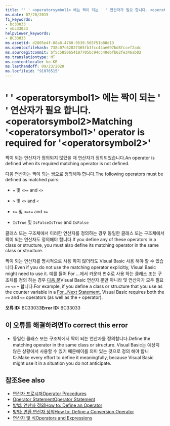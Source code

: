 ```yaml
---
title: "' ' <operatorsymbol1> 에는 짝이 되는 ' ' 연산자가 필요 합니다. <operatorsymbol2>"
ms.date: 07/20/2015
f1_keywords:
- bc33033
- vbc33033
helpviewer_keywords:
- BC33033
ms.assetid: d2805e4f-08a8-4760-9539-565f51b88d13
ms.openlocfilehash: 738c07c62827365fb3fcc44ae697bd8fccef2a4c
ms.sourcegitcommit: bf5c5850654187705bc94cc40ebfb62fe346ab02
ms.translationtype: MT
ms.contentlocale: ko-KR
ms.lasthandoff: 09/23/2020
ms.locfileid: "91076515"
---
```

# <a name="matching-operatorsymbol1-operator-is-required-for-operatorsymbol2"></a><span data-ttu-id="1efc0-102">' ' \<operatorsymbol1> 에는 짝이 되는 ' ' 연산자가 필요 합니다. \<operatorsymbol2></span><span class="sxs-lookup"><span data-stu-id="1efc0-102">Matching '\<operatorsymbol1>' operator is required for '\<operatorsymbol2>'</span></span>

<span data-ttu-id="1efc0-103">짝이 되는 연산자가 정의되지 않았을 때 연산자가 정의되었습니다.</span><span class="sxs-lookup"><span data-stu-id="1efc0-103">An operator is defined when its required matching operator is not defined.</span></span>  
  
 <span data-ttu-id="1efc0-104">다음 연산자는 짝이 되는 쌍으로 정의해야 합니다.</span><span class="sxs-lookup"><span data-stu-id="1efc0-104">The following operators must be defined as matched pairs:</span></span>  
  
- <span data-ttu-id="1efc0-105">`=` 및 `<>`</span><span class="sxs-lookup"><span data-stu-id="1efc0-105">`=` and `<>`</span></span>  
  
- <span data-ttu-id="1efc0-106">`>` 및 `<`</span><span class="sxs-lookup"><span data-stu-id="1efc0-106">`>` and `<`</span></span>  
  
- <span data-ttu-id="1efc0-107">`>=` 및 `<=`</span><span class="sxs-lookup"><span data-stu-id="1efc0-107">`>=` and `<=`</span></span>  
  
- <span data-ttu-id="1efc0-108">`IsTrue` 및 `IsFalse`</span><span class="sxs-lookup"><span data-stu-id="1efc0-108">`IsTrue` and `IsFalse`</span></span>  
  
 <span data-ttu-id="1efc0-109">클래스 또는 구조체에서 이러한 연산자를 정의하는 경우 동일한 클래스 또는 구조체에서 짝이 되는 연산자도 정의해야 합니다.</span><span class="sxs-lookup"><span data-stu-id="1efc0-109">If you define any of these operators in a class or structure, you must also define its matching operator in the same class or structure.</span></span>  
  
 <span data-ttu-id="1efc0-110">짝이 되는 연산자를 명시적으로 사용 하지 않더라도 Visual Basic 사용 해야 할 수 있습니다.</span><span class="sxs-lookup"><span data-stu-id="1efc0-110">Even if you do not use the matching operator explicitly, Visual Basic might need to use it.</span></span> <span data-ttu-id="1efc0-111">예를 들어 For ...에서 카운터 변수로 사용 하는 클래스 또는 구조체를 정의 하는 경우 [ 다음 문](../language-reference/statements/for-next-statement.md)Visual Basic 연산자 뿐만 아니라 및 연산자가 모두 필요 `>=` `<=` `+` 합니다.</span><span class="sxs-lookup"><span data-stu-id="1efc0-111">For example, if you define a class or structure that you use as the counter variable in a [For...Next Statement](../language-reference/statements/for-next-statement.md), Visual Basic requires both the `>=` and `<=` operators (as well as the `+` operator).</span></span>  
  
 <span data-ttu-id="1efc0-112">**오류 ID:** BC33033</span><span class="sxs-lookup"><span data-stu-id="1efc0-112">**Error ID:** BC33033</span></span>  
  
## <a name="to-correct-this-error"></a><span data-ttu-id="1efc0-113">이 오류를 해결하려면</span><span class="sxs-lookup"><span data-stu-id="1efc0-113">To correct this error</span></span>  
  
- <span data-ttu-id="1efc0-114">동일한 클래스 또는 구조체에서 짝이 되는 연산자를 정의합니다.</span><span class="sxs-lookup"><span data-stu-id="1efc0-114">Define the matching operator in the same class or structure.</span></span> <span data-ttu-id="1efc0-115">Visual Basic는 예상치 않은 상황에서 사용할 수 있기 때문에이를 의미 있는 것으로 정의 해야 합니다.</span><span class="sxs-lookup"><span data-stu-id="1efc0-115">Make every effort to define it meaningfully, because Visual Basic might use it in a situation you do not anticipate.</span></span>  
  
## <a name="see-also"></a><span data-ttu-id="1efc0-116">참조</span><span class="sxs-lookup"><span data-stu-id="1efc0-116">See also</span></span>

- [<span data-ttu-id="1efc0-117">연산자 프로시저</span><span class="sxs-lookup"><span data-stu-id="1efc0-117">Operator Procedures</span></span>](../programming-guide/language-features/procedures/operator-procedures.md)
- [<span data-ttu-id="1efc0-118">Operator Statement</span><span class="sxs-lookup"><span data-stu-id="1efc0-118">Operator Statement</span></span>](../language-reference/statements/operator-statement.md)
- [<span data-ttu-id="1efc0-119">방법: 연산자 정의</span><span class="sxs-lookup"><span data-stu-id="1efc0-119">How to: Define an Operator</span></span>](../programming-guide/language-features/procedures/how-to-define-an-operator.md)
- [<span data-ttu-id="1efc0-120">방법: 변환 연산자 정의</span><span class="sxs-lookup"><span data-stu-id="1efc0-120">How to: Define a Conversion Operator</span></span>](../programming-guide/language-features/procedures/how-to-define-a-conversion-operator.md)
- [<span data-ttu-id="1efc0-121">연산자 및 식</span><span class="sxs-lookup"><span data-stu-id="1efc0-121">Operators and Expressions</span></span>](../programming-guide/language-features/operators-and-expressions/index.md)
